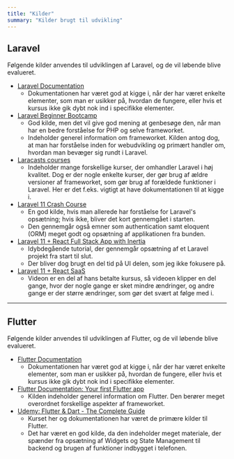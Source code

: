 ```yaml
---
title: "Kilder"
summary: "Kilder brugt til udvikling"
---
```



## Laravel
Følgende kilder anvendes til udviklingen af Laravel, og de vil løbende blive evalueret.

- [Laravel Documentation](https://laravel.com/docs/11.x)
    - Dokumentationen har været god at kigge i, når der har været enkelte elementer, som man er usikker på, hvordan de fungere, eller hvis et kursus ikke gik dybt nok ind i specifikke elementer.
- [Laravel Beginner Bootcamp](https://bootcamp.laravel.com/)
    - God kilde, men det vil give god mening at genbesøge den, når man har en bedre forståelse for PHP og selve frameworket.
    - Indeholder generel information om frameworket. Kilden antog dog, at man har forståelse inden for webudvikling og primært handler om, hvordan man bevæger sig rundt i Laravel.
- [Laracasts courses](https://laracasts.com/)
    - Indeholder mange forskellige kurser, der omhandler Laravel i høj kvalitet. Dog er der nogle enkelte kurser, der gør brug af ældre versioner af frameworket, som gør brug af forældede funktioner i Laravel. Her er det f.eks. vigtigt at have dokumentationen til at kigge i.
- [Laravel 11 Crash Course](https://www.youtube.com/watch?v=eUNWzJUvkCA)
    - En god kilde, hvis man allerede har forståelse for Laravel's opsætning; hvis ikke, bliver det kort gennemgået i starten.
    - Den gennemgår også emner som authentication samt eloquent (ORM) meget godt og opsætning af applikationen fra bunden.
- [Laravel 11 + React Full Stack App with Inertia](https://www.youtube.com/watch?v=VrQRa-afCAk)
    - Idybdegående tutorial, der gennemgår opsætning af et Laravel projekt fra start til slut.
    - Der bliver dog brugt en del tid på UI delen, som jeg ikke fokusere på.
- [Laravel 11 + React SaaS](https://www.youtube.com/watch?v=BdGvI3W0f9E)
    - Videon er en del af hans betalte kursus, så videoen klipper en del gange, hvor der nogle gange er sket mindre ændringer, og andre gange er der større ændringer, som gør det svært at følge med i.

---
## Flutter
Følgende kilder anvendes til udviklingen af Flutter, og de vil løbende blive evalueret.

- [Flutter Documentation](https://docs.flutter.dev/)
    - Dokumentationen har været god at kigge i, når der har været enkelte elementer, som man er usikker på, hvordan de fungere, eller hvis et kursus ikke gik dybt nok ind i specifikke elementer.
- [Flutter Documentation: Your first Flutter app](https://codelabs.developers.google.com/codelabs/flutter-codelab-first#0)
    - Kilden indeholder generel information om Flutter. Den berører meget overordnet forskellige aspekter af frameworket.
- [Udemy: Flutter & Dart - The Complete Guide](https://www.udemy.com/course/learn-flutter-dart-to-build-ios-android-apps/)
    - Kurset her og dokumentationen har været de primære kilder til Flutter.
    - Det har været en god kilde, da den indeholder meget materiale, der spænder fra opsætning af Widgets og State Management til backend og brugen af funktioner indbygget i telefonen.
